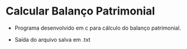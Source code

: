 #  Calcular Balanço Patrimonial

* Programa desenvolvido em c para cálculo do balanço patrimonial.

* Saída do arquivo salva em .txt
